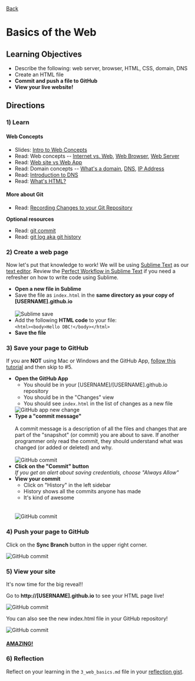 [Back](README.md)

# Basics of the Web

## Learning Objectives

* Describe the following: web server, browser, HTML, CSS, domain, DNS
* Create an HTML file
* **Commit and push a file to GitHub**
* **View your live website!**

## Directions

### 1) Learn

#### Web Concepts

* Slides: <a href="http://girldevelopit.com/assets/web-concepts/index.html#/" target="_blank">Intro to Web Concepts</a>
* Read: Web concepts -- <a href="http://skillcrush.com/2012/08/19/the-internet-vs-the-web/" target="_blank">Internet vs. Web</a>, <a href="http://skillcrush.com/2012/10/01/web-browsers/" target="_blank">Web Browser</a>, <a href="http://skillcrush.com/2012/07/03/web-server-2/" target="_blank">Web Server</a>
* Read: <a href="http://skillcrush.com/2013/03/28/websites-vs-web-applications/" target="_blank">Web site vs Web App</a>
* Read: Domain concepts -- <a href="http://skillcrush.com/2012/11/01/domain-2/" target="_blank">What's a domain</a>, <a href="http://skillcrush.com/2012/04/24/dns/" target="_blank">DNS</a>, <a href="http://skillcrush.com/2012/07/03/ip-address-2/" target="_blank">IP Address</a>
* Read: <a href="http://coding.smashingmagazine.com/2011/05/25/introduction-to-dns-explaining-the-dreaded-dns-delay/" target="_blank">Introduction to DNS</a>
* Read: <a href="http://skillcrush.com/2012/04/02/html/" target="_blank">What's HTML?</a>

#### More about Git

* Read: <a href="http://git-scm.com/book/en/Git-Basics-Recording-Changes-to-the-Repository" target="_blank">Recording Changes to your Git Repository</a>

**Optional resources**

* Read: <a href="https://www.atlassian.com/git/tutorial/git-basics#!commit" target="_blank">git commit</a>
* Read: <a href="https://www.atlassian.com/git/tutorial/git-basics#!log" target="_blank">git log aka git history</a>


### 2) Create a web page

Now let's put that knowledge to work!  We will be using <a href="http://www.sublimetext.com/" target="_blank">Sublime Text</a> as our <a href="http://skillcrush.com/2012/09/10/text-editor/" target="_blank">text editor</a>.  Review the <a href="http://code.tutsplus.com/articles/perfect-workflow-in-sublime-text-free-course--net-27293" target="_blank">Perfect Workflow in Sublime Text</a> if you need a refresher on how to write code using Sublime.

* **Open a new file in Sublime**
* Save the file as `index.html` in the **same directory as your copy of [USERNAME].github.io**<br /><br />![Sublime save](https://raw.github.com/Devbootcamp/phase_0_unit_1/master/week_1/1_Get_Started/imgs/sublime-save.jpg)
* Add the following **HTML code** to your file:<br />`<html><body>Hello DBC!</body></html>`
* **Save the file**

### 3) Save your page to GitHub

If you are **NOT** using Mac or Windows and the GitHub App, [follow this tutorial](http://readwrite.com/2013/10/02/github-for-beginners-part-2#awesm=~oxToOt4ihQmVCP) and then skip to #5.

* **Open the GitHub App**<ul><li>You should be in your [USERNAME]/[USERNAME].github.io repository</li><li>You should be in the "Changes" view</li><li>You should see `index.html` in the list of changes as a new file</li></ul>![GitHub app new change](https://raw.github.com/Devbootcamp/phase_0_unit_1/master/week_1/1_Get_Started/imgs/github-app-2_save-1.jpg)
* **Type a "commit message"**<br><br>A commit message is a description of all the files and changes that are part of the "snapshot" (or commit) you are about to save.  If another programmer only read the commit, they should understand what was changed (or added or deleted) and why.<br><br>![GitHub commit](https://raw.github.com/Devbootcamp/phase_0_unit_1/master/week_1/1_Get_Started/imgs/github-app-2_save-2.jpg)
* **Click on the "Commit" button**<br>*If you get an alert about saving credentials, choose "Always Allow"*
* **View your commit**<ul><li>Click on "History" in the left sidebar</li><li>History shows all the commits anyone has made</li><li>It's kind of awesome</li></ul><br><br>![GitHub commit](https://raw.github.com/Devbootcamp/phase_0_unit_1/master/week_1/1_Get_Started/imgs/github-app-2_save-3.jpg)


### 4) Push your page to GitHub

Click on the **Sync Branch** button in the upper right corner.

![GitHub commit](https://raw.github.com/Devbootcamp/phase_0_unit_1/master/week_1/1_Get_Started/imgs/github-app-3_push.jpg)

### 5) View your site

It's now time for the big reveal!! 

Go to **http://[USERNAME].github.io** to see your HTML page live!

![GitHub commit](https://raw.github.com/Devbootcamp/phase_0_unit_1/master/week_1/1_Get_Started/imgs/github-page1.jpg)

You can also see the new index.html file in your GitHub repository!

![GitHub commit](https://raw.github.com/Devbootcamp/phase_0_unit_1/master/week_1/1_Get_Started/imgs/github-page2.jpg)


#### [AMAZING!](http://www.youtube.com/watch?v=ewfIvKbuRUg)

### 6) Reflection

Reflect on your learning in the `3_web_basics.md` file in your <a href="https://gist.github.com" target="_blank">reflection gist</a>.